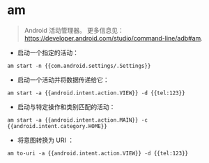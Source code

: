 # am

> Android 活动管理器。
> 更多信息见：<https://developer.android.com/studio/command-line/adb#am>.

- 启动一个指定的活动：

`am start -n {{com.android.settings/.Settings}}`

- 启动一个活动并将数据传递给它：

`am start -a {{android.intent.action.VIEW}} -d {{tel:123}}`

- 启动与特定操作和类别匹配的活动：

`am start -a {{android.intent.action.MAIN}} -c {{android.intent.category.HOME}}`

- 将意图转换为 URI ：

`am to-uri -a {{android.intent.action.VIEW}} -d {{tel:123}}`


